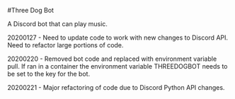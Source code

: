 #Three Dog Bot

A Discord bot that can play music.


20200127 - Need to update code to work with new changes to Discord API. Need to refactor large portions of code.

20200220 - Removed bot code and replaced with environment variable pull. If ran in a container the environment variable THREEDOGBOT needs to be set to the key for the bot.

20200221 - Major refactoring of code due to Discord Python API changes.
